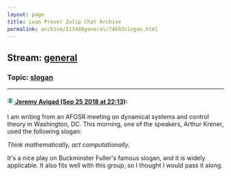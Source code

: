 ```yaml
---
layout: page
title: Lean Prover Zulip Chat Archive 
permalink: archive/113488general/74693slogan.html
---
```


## Stream: [general](index.html)
### Topic: [slogan](74693slogan.html)

---

#### [![Click to go to Zulip](../../assets/img/zulip2.png) Jeremy Avigad (Sep 25 2018 at 22:13)](https://leanprover.zulipchat.com/#narrow/stream/113488-general/topic/slogan/near/134625070):
I am writing from an AFOSR meeting on dynamical systems and control theory in Washington, DC. This morning, one of the speakers, Arthur Krener, used the following slogan:

*Think mathematically, act computationally.*

It's a nice play on Buckminster Fuller's famous slogan, and it is widely applicable. It also fits well with this group, so I thought I would pass it along.

